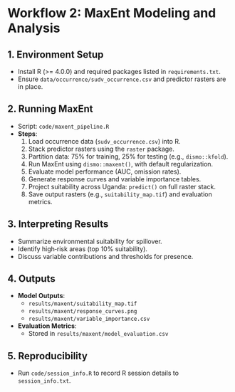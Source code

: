 # Workflow 2: MaxEnt Modeling and Analysis

## 1. Environment Setup
- Install R (>= 4.0.0) and required packages listed in `requirements.txt`.
- Ensure `data/occurrence/sudv_occurrence.csv` and predictor rasters are in place.

## 2. Running MaxEnt
- Script: `code/maxent_pipeline.R`
- **Steps**:
  1. Load occurrence data (`sudv_occurrence.csv`) into R.
  2. Stack predictor rasters using the `raster` package.
  3. Partition data: 75% for training, 25% for testing (e.g., `dismo::kfold`).
  4. Run MaxEnt using `dismo::maxent()`, with default regularization.
  5. Evaluate model performance (AUC, omission rates).
  6. Generate response curves and variable importance tables.
  7. Project suitability across Uganda: `predict()` on full raster stack.
  8. Save output rasters (e.g., `suitability_map.tif`) and evaluation metrics.

## 3. Interpreting Results
- Summarize environmental suitability for spillover.
- Identify high‐risk areas (top 10% suitability).
- Discuss variable contributions and thresholds for presence.

## 4. Outputs
- **Model Outputs**:  
  - `results/maxent/suitability_map.tif`  
  - `results/maxent/response_curves.png`  
  - `results/maxent/variable_importance.csv`
- **Evaluation Metrics**:  
  - Stored in `results/maxent/model_evaluation.csv`

## 5. Reproducibility
- Run `code/session_info.R` to record R session details to `session_info.txt`.
